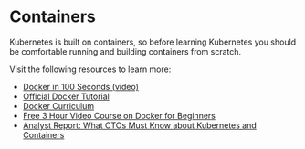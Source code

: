 # Containers

Kubernetes is built on containers, so before learning Kubernetes you should be comfortable running and building containers from scratch.

Visit the following resources to learn more:

* [Docker in 100 Seconds (video)](https://www.youtube.com/watch?v=Gjnup-PuquQ)
* [Official Docker Tutorial](https://www.docker.com/101-tutorial/)
* [Docker Curriculum](https://docker-curriculum.com/)
* [Free 3 Hour Video Course on Docker for Beginners](https://www.youtube.com/watch?v=3c-iBn73dDE)
* [Analyst Report: What CTOs Must Know about Kubernetes and Containers ](https://thenewstack.io/analyst-report-what-ctos-must-know-about-kubernetes-and-containers/)
